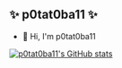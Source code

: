 ## ✨ p0tat0ba11 ✨
- 👋 Hi, I'm p0tat0ba11

[![p0tat0ba11's GitHub stats](https://github-readme-stats.vercel.app/api?username=p0tat0ba11)](https://github.com/anuraghazra/github-readme-stats)
<!--
**p0tat0ba11/p0tat0ba11** is a ✨ _special_ ✨ repository because its `README.md` (this file) appears on your GitHub profile.

Here are some ideas to get you started:

- 🔭 I’m currently working on ...
- 🌱 I’m currently learning ...
- 👯 I’m looking to collaborate on ...
- 🤔 I’m looking for help with ...
- 💬 Ask me about ...
- 📫 How to reach me: ...
- 😄 Pronouns: ...
- ⚡ Fun fact: ...
-->
